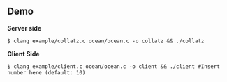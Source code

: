 ## Demo

**Server side**
```
$ clang example/collatz.c ocean/ocean.c -o collatz && ./collatz
```

**Client Side**

```
$ clang example/client.c ocean/ocean.c -o client && ./client #Insert number here (default: 10)
```
